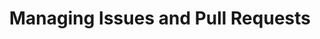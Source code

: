 ---
layout: module
title: Managing Issues and Pull Requests
pre-requisites: CONT-05_Merging-pull-requests
learning-objective: Learn ways to maximize team effectiveness with Issues and Pull Requests.
screens:
  - video-slide:
      title: Managing Issues and Pull Requests
      video: https://www.youtube.com/watch?v=r5C6yXNaSGo
      video-script:
        - do: "Navigate to `Issues`"
          say: "Issues and pull requests are a great way to collaborate with your team. An active project may have a large number of open issues and PRs, so managing issues and pull requests is an important part of keeping your team on track."
        - do: "Click `Assignee`"
          say: "One of the first things you should do is make sure that every issue and pull request is assigned to someone on the team who is responsible for seeing it to completion. "
        - do: "Show `Assigned to nobody`"
          say: "You can easily find unassigned items by clicking on assigned to nobody."
        - do: "Select several issues > Assign to GitHubStudent"
          say: "You can assign mulitple items by selecting all of the tasks you would like to assign and then using the drop down to select the assignee."
        - do: "Click `Sort` > `Least recently updated`"
          say: "Issues and Pull Requests can easily pile up and grow stale if you do not intentionally prevent them from doing so. To keep your task lists clean, you can sort by Least recently updated to find the items that have not had recent comments or activity."
        - do: "Click `Sort` > `Oldest`"
          say: "You can also look at the oldest items to see if they are making progress. This can help you decide whether they need a helpful nudge or need to be closed."
        - do: "Click the `Labels` Dropdown"
          say: "Labels also help you keep issues and pull requests organized. For example, you can create labels for the type of task and even use them to queue up the next tasks to be worked within the group."
        - do: "Click `Labels` tab"
          say: "You can manage your project labels, including the name and color, using the labels tab. You will notice that this tab also provides a helpful way to see how many issues and pull requests currently have that label applied. In the next section, we will take a look at another tool for managing your team: Milestones."
      production-notes:
additional-labs:
additional-questions:
resources:

---